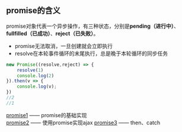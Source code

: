 ## promise的含义
promise对象代表一个异步操作，有三种状态，分别是**pending（进行中）**、**fullfilled（已成功）**、**reject（已失败）**。  

* promise无法取消，一旦创建就会立即执行
* resolve在本轮事件循环的末尾执行，总是晚于本轮循环的同步任务
```js
new Promise((resolve,reject) => {
    resolve(1)
    console.log(2)
}).then(v => {
    console.log(v);
})
//2
//1
```

[promise1](./promise1.js) —— promise的基础实现  
[promise2](./promise2.js) —— 使用promise实现ajax
[promise3](./promise3.js) —— then、catch